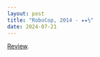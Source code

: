 ```yaml
---
layout: post
title: "RoboCop, 2014 - ★★½"
date: 2024-07-21
---
```


[Review](https://letterboxd.com/pavlesap/film/robocop-2014/1/).
